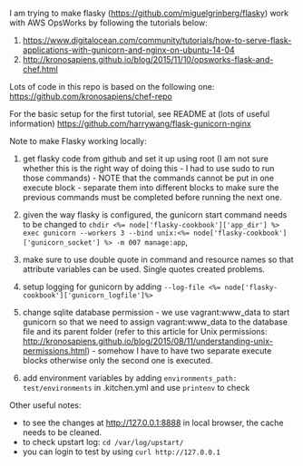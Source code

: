 I am trying to make flasky (https://github.com/miguelgrinberg/flasky) work with AWS OpsWorks by following the tutorials below:

1. https://www.digitalocean.com/community/tutorials/how-to-serve-flask-applications-with-gunicorn-and-nginx-on-ubuntu-14-04
2. http://kronosapiens.github.io/blog/2015/11/10/opsworks-flask-and-chef.html

Lots of code in this repo is based on the following one:
https://github.com/kronosapiens/chef-repo

For the basic setup for the first tutorial, see README at (lots of useful information) https://github.com/harrywang/flask-gunicorn-nginx

Note to make Flasky working locally:

1. get flasky code from github and set it up using root (I am not sure whether this is the right way of doing this - I had to use sudo to run those commands) - NOTE that the commands cannot be put in one execute block - separate them into different blocks to make sure the previous commands must be completed before running the next one.

2. given the way flasky is configured, the gunicorn start command needs to be changed to `chdir <%= node['flasky-cookbook']['app_dir'] %>
exec gunicorn --workers 3 --bind unix:<%= node['flasky-cookbook']['gunicorn_socket'] %> -m 007 manage:app`,

3. make sure to use double quote in command and resource names so that attribute variables can be used. Single quotes created problems.

4. setup logging for gunicorn by adding `--log-file <%= node['flasky-cookbook']['gunicorn_logfile']%>`

5. change sqlite database permission - we use vagrant:www_data to start gunicorn so that we need to assign vagrant:www_data to the database file and its parent folder (refer to this article for Unix permissions: http://kronosapiens.github.io/blog/2015/08/11/understanding-unix-permissions.html) - somehow I have to have two separate execute blocks otherwise only the second one is executed.

6. add environment variables by adding `environments_path: test/environments` in .kitchen.yml and use `printenv` to check


Other useful notes:
- to see the changes at  http://127.0.0.1:8888 in local browser, the cache needs to be cleaned.
- to check upstart log: `cd /var/log/upstart/`
- you can login to test by using `curl http://127.0.0.1`
